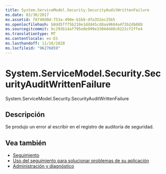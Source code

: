 ```yaml
---
title: System.ServiceModel.Security.SecurityAuditWrittenFailure
ms.date: 03/30/2017
ms.assetid: f8740d0d-753a-490e-b1b8-dfa352ec25b5
ms.openlocfilehash: b8dd5fff5b210e1ddd45cd8aa9684a4f3b2db088
ms.sourcegitcommit: bc293b14af795e0e999e3304dd40c0222cf2ffe4
ms.translationtype: MT
ms.contentlocale: es-ES
ms.lasthandoff: 11/26/2020
ms.locfileid: "96276859"
---
```

# <a name="systemservicemodelsecuritysecurityauditwrittenfailure"></a>System.ServiceModel.Security.SecurityAuditWrittenFailure

System.ServiceModel.Security.SecurityAuditWrittenFailure  
  
## <a name="description"></a>Descripción  

 Se produjo un error al escribir en el registro de auditoría de seguridad.  
  
## <a name="see-also"></a>Vea también

- [Seguimiento](index.md)
- [Uso del seguimiento para solucionar problemas de su aplicación](using-tracing-to-troubleshoot-your-application.md)
- [Administración y diagnóstico](../index.md)
